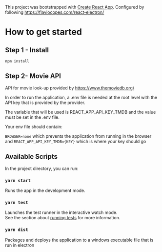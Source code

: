 This project was bootstrapped with [Create React App](https://github.com/facebook/create-react-app).
Configured by following https://flaviocopes.com/react-electron/

# How to get started

## Step 1 - Install

`npm install`

## Step 2- Movie API

API for movie look-up provided by https://www.themoviedb.org/

In order to run the application, a .env file is needed at the root level with the API key that is provided by the provider.

The variable that will be used is REACT_APP_API_KEY_TMDB and the value must be set in the .env file.

Your env file should contain:

`BROWSER=none` which prevents the application from running in the browser and
`REACT_APP_API_KEY_TMDB={KEY}` which is where your key should go

## Available Scripts

In the project directory, you can run:

### `yarn start`

Runs the app in the development mode.

### `yarn test`

Launches the test runner in the interactive watch mode.<br />
See the section about [running tests](https://facebook.github.io/create-react-app/docs/running-tests) for more information.

### `yarn dist`

Packages and deploys the application to a windows executable file that is run in electron
